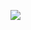 ![](https://www.nta.go.jp/tmp/25f06cc4-02d1-4216-bc5c-950a07047c32/images/42dcc6234c4bc539f8f363fb5506ff458bfd5fba1ac2e1bee89d4931ecf9cc29.jpg)